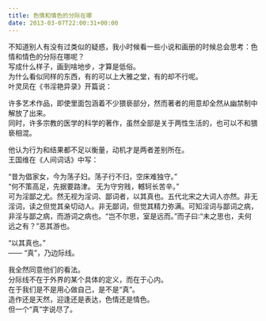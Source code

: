 ```yaml
---   
title: 色情和情色的分际在哪   
date: 2013-03-07T22:00:31+00:00   
---   
```

不知道别人有没有过类似的疑惑，我小时候看一些小说和画册的时候总会思考：色情和情色的分际在哪呢？   
写成什么样子，画到啥地步，才算是低俗。   
为什么看似同样的东西，有的可以上大雅之堂，有的却不行呢。   
叶灵凤在《书淫艳异录》开篇说：   
   
   许多艺术作品，即使里面包涵着不少猥亵部分，然而著者的用意却全然从幽禁制中解放了出来。   
   同时，许多宗教的医学的科学的著作，虽然全部是关于两性生活的，也可以不和猥亵相混。   
   
他认为行为和结果都不足以衡量，动机才是两者差别所在。   
王国维在《人间词话》中写：   
   
   “昔为倡家女，今为荡子妇。荡子行不归，空床难独守。”   
   “何不策高足，先据要路津。 无为守穷贱，轗轲长苦辛。”   
   可为淫鄙之尤。然无视为淫词、鄙词者，以其真也。五代北宋之大词人亦然。非无淫词，读之但觉其亲切动人。非无鄙词，但觉其精力弥满。可知淫词与鄙词之病，非淫与鄙之病，而游词之病也。“岂不尔思，室是远而。”而子曰∶“未之思也，夫何远之有？”恶其游也。   
   
“以其真也。”   
—— “真”，乃边际线。   
   
我全然同意他们的看法。   
分际线不在于外界的某个具体的定义，而在于心内。   
在于我们是不是用心做自己，是不是“真”。   
造作还是天然，迎逢还是表达，色情还是情色。   
但一个“真”字说尽了。   
